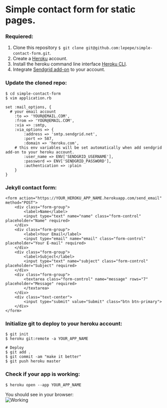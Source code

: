 # Simple contact form for static pages.

### Requiered:   
1. Clone this repository `$ git clone git@github.com:lepepe/simple-contact-form.git`.   
2. Create a [Heroku](http://heroku.com) account.   
3. Install the heroku command line interface [Heroku CLI](https://devcenter.heroku.com/articles/heroku-command-line).   
4. Integrate [Sendgrid add-on](https://elements.heroku.com/addons/sendgrid) to your account.   

### Update the cloned repo:   
`$ cd simple-contact-form`   
`$ vim application.rb`      

```
set :mail_options, {
  # your email account
	:to => 'YOUR@EMAIL.COM',
	:from => 'YOUR@EMAIL.COM',
	:via => :smtp,
	:via_options => {
		:address => 'smtp.sendgrid.net',
		:port => 587,
		:domain => 'heroku.com',
    # this env variables will be set automatically when add sendgrid add-on to your heroku account.
		:user_name => ENV['SENDGRID_USERNAME'],
		:password => ENV['SENDGRID_PASSWORD'],
		:authentication => :plain
	}
}
```   

### Jekyll contact form:   

```
<form action="https://YOUR_HEROKU_APP_NAME.herokuapp.com/send_email" method="POST">
	<div class="form-group">
		<label>Name</label>
		<input type="text" name="name" class="form-control" placeholder="Name" required>
	</div>
	<div class="form-group">
		<label>Your Email</label>
		<input type="email" name="email" class="form-control" placeholder="Your E-mail" required>
	</div>
	<div class="form-group">
		<label>Subject</label>
		<input type="text" name="subject" class="form-control" placeholder="Subject" required>
	</div>
	<div class="form-group">
		<textarea class="form-control" name="message" rows="7" placeholder="Message" required>
		</textarea>
	</div>
	<div class="text-center">
		<input type="submit" value="Submit" class="btn btn-primary">
	</div>
</form>
```

### Initialize git to deploy to your heroku account:   

```
$ git init
$ heroku git:remote -a YOUR_APP_NAME

# Deploy
$ git add .
$ git commit -am "make it better"
$ git push heroku master
```   

### Check if your app is working:   
```
$ heroku open --app YOUR_APP_NAME
```   

You should see in your browser:      
![Working](https://raw.githubusercontent.com/lepepe/simple-contact-form/master/working.png)
